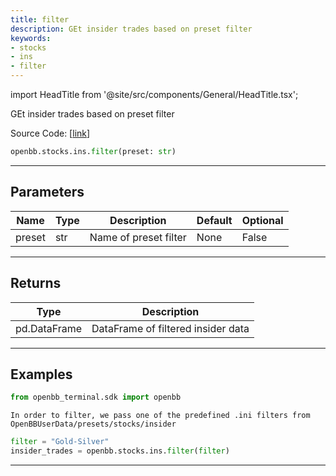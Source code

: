 ```yaml
---
title: filter
description: GEt insider trades based on preset filter
keywords:
- stocks
- ins
- filter
---
```


import HeadTitle from '@site/src/components/General/HeadTitle.tsx';

<HeadTitle title="stocks.ins.filter - Reference | OpenBB SDK Docs" />

GEt insider trades based on preset filter

Source Code: [[link](https://github.com/OpenBB-finance/OpenBBTerminal/tree/main/openbb_terminal/stocks/insider/sdk_helper.py#L32)]

```python wordwrap
openbb.stocks.ins.filter(preset: str)
```

---

## Parameters

| Name | Type | Description | Default | Optional |
| ---- | ---- | ----------- | ------- | -------- |
| preset | str | Name of preset filter | None | False |


---

## Returns

| Type | Description |
| ---- | ----------- |
| pd.DataFrame | DataFrame of filtered insider data |
---

## Examples

```python
from openbb_terminal.sdk import openbb
```

```
In order to filter, we pass one of the predefined .ini filters from OpenBBUserData/presets/stocks/insider
```
```python
filter = "Gold-Silver"
insider_trades = openbb.stocks.ins.filter(filter)
```

---

